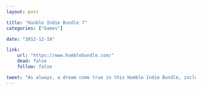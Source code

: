 ```yaml
---
layout: post

title: "Hunble Indie Bundle 7"
categories: ["Games"]

date: "2012-12-19"

link:
    url: "https://www.humblebundle.com/"
    dead: false
    follow: false

tweet: "As always, a dream come true in this Humble Indie Bundle, including Indie Game: The movie."
---
```

